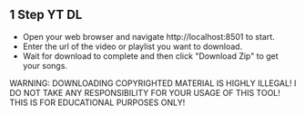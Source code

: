## 1 Step YT DL

- Open your web browser and navigate http://localhost:8501 to start.
- Enter the url of the video or playlist you want to download.
- Wait for download to complete and then click "Download Zip" to get your songs.

WARNING: DOWNLOADING COPYRIGHTED MATERIAL IS HIGHLY ILLEGAL! I DO NOT TAKE ANY RESPONSIBILITY FOR YOUR USAGE OF THIS TOOL! THIS IS FOR EDUCATIONAL PURPOSES ONLY!